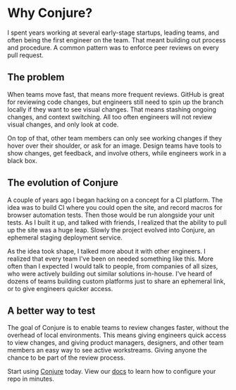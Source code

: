# Why Conjure?

I spent years working at several early-stage startups, leading teams, and often being the first engineer on the team. That meant building out process and procedure. A common pattern was to enforce peer reviews on every pull request.

## The problem

When teams move fast, that means more frequent reviews. GitHub is great for reviewing code changes, but engineers still need to spin up the branch locally if they want to see visual changes. That means stashing ongoing changes, and context switching. All too often engineers will not review visual changes, and only look at code.

On top of that, other team members can only see working changes if they hover over their shoulder, or ask for an image. Design teams have tools to show changes, get feedback, and involve others, while engineers work in a black box.

## The evolution of Conjure

A couple of years ago I began hacking on a concept for a CI platform. The idea was to build CI where you could open the site, and record macros for browser automation tests. Then those would be run alongside your unit tests. As I built it up, and talked with friends, I realized that the ability to pull up the site was a huge leap. Slowly the project evolved into Conjure, an ephemeral staging deployment service.

As the idea took shape, I talked more about it with other engineers. I realized that every team I've been on needed something like this. More often than I expected I would talk to people, from companies of all sizes, who were actively building out similar solutions in-house. I've heard of dozens of teams building custom platforms just to share an ephemeral link, or to give engineers quicker access.

## A better way to test

The goal of Conjure is to enable teams to review changes faster, without the overhead of local environments. This means giving engineers quick access to view changes, and giving product managers, designers, and other team members an easy way to see active workstreams. Giving anyone the chance to be part of the review process.

Start using [Conjure](https://conjure.sh) today. View our [docs](https://conjure.sh/docs) to learn how to configure your repo in minutes.
